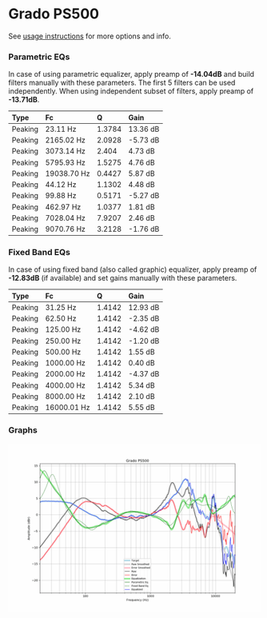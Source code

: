 # Grado PS500
See [usage instructions](https://github.com/jaakkopasanen/AutoEq#usage) for more options and info.

### Parametric EQs
In case of using parametric equalizer, apply preamp of **-14.04dB** and build filters manually
with these parameters. The first 5 filters can be used independently.
When using independent subset of filters, apply preamp of **-13.71dB**.

| Type    | Fc          |      Q | Gain     |
|:--------|:------------|:-------|:---------|
| Peaking | 23.11 Hz    | 1.3784 | 13.36 dB |
| Peaking | 2165.02 Hz  | 2.0928 | -5.73 dB |
| Peaking | 3073.14 Hz  | 2.404  | 4.73 dB  |
| Peaking | 5795.93 Hz  | 1.5275 | 4.76 dB  |
| Peaking | 19038.70 Hz | 0.4427 | 5.87 dB  |
| Peaking | 44.12 Hz    | 1.1302 | 4.48 dB  |
| Peaking | 99.88 Hz    | 0.5171 | -5.27 dB |
| Peaking | 462.97 Hz   | 1.0377 | 1.81 dB  |
| Peaking | 7028.04 Hz  | 7.9207 | 2.46 dB  |
| Peaking | 9070.76 Hz  | 3.2128 | -1.76 dB |

### Fixed Band EQs
In case of using fixed band (also called graphic) equalizer, apply preamp of **-12.83dB**
(if available) and set gains manually with these parameters.

| Type    | Fc          |      Q | Gain     |
|:--------|:------------|:-------|:---------|
| Peaking | 31.25 Hz    | 1.4142 | 12.93 dB |
| Peaking | 62.50 Hz    | 1.4142 | -2.35 dB |
| Peaking | 125.00 Hz   | 1.4142 | -4.62 dB |
| Peaking | 250.00 Hz   | 1.4142 | -1.20 dB |
| Peaking | 500.00 Hz   | 1.4142 | 1.55 dB  |
| Peaking | 1000.00 Hz  | 1.4142 | 0.40 dB  |
| Peaking | 2000.00 Hz  | 1.4142 | -4.37 dB |
| Peaking | 4000.00 Hz  | 1.4142 | 5.34 dB  |
| Peaking | 8000.00 Hz  | 1.4142 | 2.10 dB  |
| Peaking | 16000.01 Hz | 1.4142 | 5.55 dB  |

### Graphs
![](./Grado%20PS500.png)